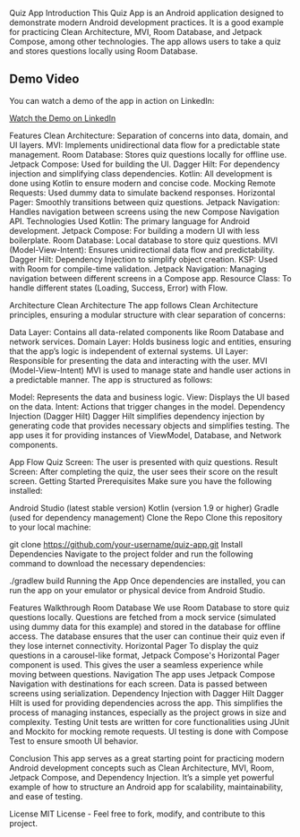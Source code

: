 Quiz App 
Introduction
This Quiz App is an Android application designed to demonstrate modern Android development practices. It is a good example for practicing Clean Architecture, MVI, Room Database, and Jetpack Compose, among other technologies. The app allows users to take a quiz and stores questions locally using Room Database.

## Demo Video
You can watch a demo of the app in action on LinkedIn:

[Watch the Demo on LinkedIn](https://www.linkedin.com/posts/mohamed-ebrahaim_androiddevelopment-jetpackcompose-mvi-activity-7292816074146766850-rJcE?utm_source=share&utm_medium=member_desktop&rcm=ACoAACXXUMcBRCaaIjYc6vshOiChjivWU8TDDO4)

Features
Clean Architecture: Separation of concerns into data, domain, and UI layers.
MVI: Implements unidirectional data flow for a predictable state management.
Room Database: Stores quiz questions locally for offline use.
Jetpack Compose: Used for building the UI.
Dagger Hilt: For dependency injection and simplifying class dependencies.
Kotlin: All development is done using Kotlin to ensure modern and concise code.
Mocking Remote Requests: Used dummy data to simulate backend responses.
Horizontal Pager: Smoothly transitions between quiz questions.
Jetpack Navigation: Handles navigation between screens using the new Compose Navigation API.
Technologies Used
Kotlin: The primary language for Android development.
Jetpack Compose: For building a modern UI with less boilerplate.
Room Database: Local database to store quiz questions.
MVI (Model-View-Intent): Ensures unidirectional data flow and predictability.
Dagger Hilt: Dependency Injection to simplify object creation.
KSP: Used with Room for compile-time validation.
Jetpack Navigation: Managing navigation between different screens in a Compose app.
Resource Class: To handle different states (Loading, Success, Error) with Flow.

Architecture
Clean Architecture
The app follows Clean Architecture principles, ensuring a modular structure with clear separation of concerns:

Data Layer: Contains all data-related components like Room Database and network services.
Domain Layer: Holds business logic and entities, ensuring that the app’s logic is independent of external systems.
UI Layer: Responsible for presenting the data and interacting with the user.
MVI (Model-View-Intent)
MVI is used to manage state and handle user actions in a predictable manner. The app is structured as follows:

Model: Represents the data and business logic.
View: Displays the UI based on the data.
Intent: Actions that trigger changes in the model.
Dependency Injection (Dagger Hilt)
Dagger Hilt simplifies dependency injection by generating code that provides necessary objects and simplifies testing. The app uses it for providing instances of ViewModel, Database, and Network components.

App Flow
Quiz Screen: The user is presented with quiz questions.
Result Screen: After completing the quiz, the user sees their score on the result screen.
Getting Started
Prerequisites
Make sure you have the following installed:

Android Studio (latest stable version)
Kotlin (version 1.9 or higher)
Gradle (used for dependency management)
Clone the Repo
Clone this repository to your local machine:

git clone https://github.com/your-username/quiz-app.git
Install Dependencies
Navigate to the project folder and run the following command to download the necessary dependencies:

./gradlew build
Running the App
Once dependencies are installed, you can run the app on your emulator or physical device from Android Studio.

Features Walkthrough
Room Database
We use Room Database to store quiz questions locally. Questions are fetched from a mock service (simulated using dummy data for this example) and stored in the database for offline access.
The database ensures that the user can continue their quiz even if they lose internet connectivity.
Horizontal Pager
To display the quiz questions in a carousel-like format, Jetpack Compose's Horizontal Pager component is used. This gives the user a seamless experience while moving between questions.
Navigation
The app uses Jetpack Compose Navigation with destinations for each screen. Data is passed between screens using serialization.
Dependency Injection with Dagger Hilt
Dagger Hilt is used for providing dependencies across the app. This simplifies the process of managing instances, especially as the project grows in size and complexity.
Testing
Unit tests are written for core functionalities using JUnit and Mockito for mocking remote requests. UI testing is done with Compose Test to ensure smooth UI behavior.

Conclusion
This app serves as a great starting point for practicing modern Android development concepts such as Clean Architecture, MVI, Room, Jetpack Compose, and Dependency Injection. It’s a simple yet powerful example of how to structure an Android app for scalability, maintainability, and ease of testing.

License
MIT License - Feel free to fork, modify, and contribute to this project.

